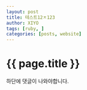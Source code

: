 ```yaml
---
layout: post
title: 테스트12ㅈ123
author: XIYO
tags: [ruby, ]
categories: [posts, website]
---
```

# {{ page.title }}

하단에 댓글이 나와야합니다.